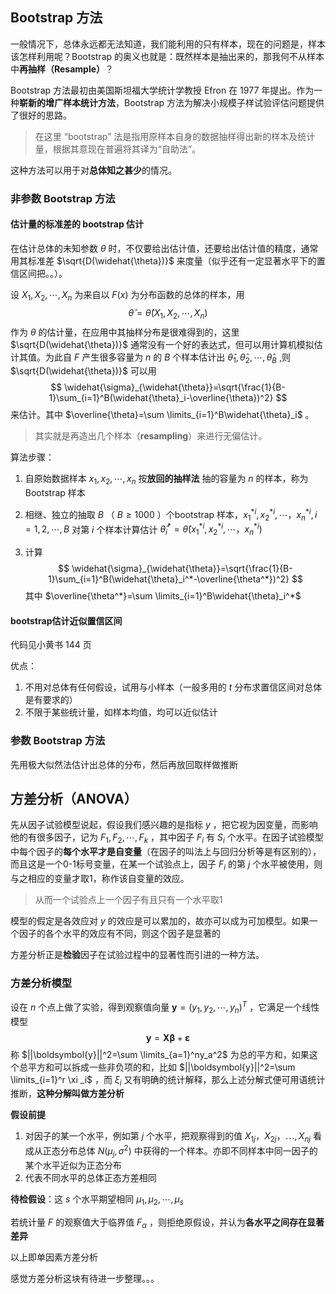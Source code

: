 ## Bootstrap 方法

一般情况下，总体永远都无法知道，我们能利用的只有样本，现在的问题是，样本该怎样利用呢？Bootstrap 的奥义也就是：既然样本是抽出来的，那我何不从样本中**再抽样（Resample）**？

Bootstrap 方法最初由美国斯坦福大学统计学教授 Efron 在 1977 年提出。作为一种**崭新的增广样本统计方法**，Bootstrap 方法为解决小规模子样试验评估问题提供了很好的思路。

> 在这里 “bootstrap” 法是指用原样本自身的数据抽样得出新的样本及统计量，根据其意现在普遍将其译为“自助法”。 

这种方法可以用于对**总体知之甚少**的情况。

### 非参数 Bootstrap 方法

#### 估计量的标准差的 bootstrap 估计

在估计总体的未知参数 $\theta$ 时，不仅要给出估计值，还要给出估计值的精度，通常用其标准差 $\sqrt{D(\widehat{\theta})}$ 来度量（似乎还有一定显著水平下的置信区间把。。）。

设 $X_1,X_2,\cdots,X_n$ 为来自以 $F(x)$ 为分布函数的总体的样本，用 
$$
\widehat{\theta}=\widehat{\theta}(X_1,X_2,\cdots,X_n)
$$
作为 $\theta$ 的估计量，在应用中其抽样分布是很难得到的，这里 $\sqrt{D(\widehat{\theta})}$ 通常没有一个好的表达式，但可以用计算机模拟估计其值。为此自 $F$ 产生很多容量为 $n$ 的 $B$ 个样本估计出 $\widehat{\theta}_1,\widehat{\theta}_2,\cdots,\widehat{\theta}_B$ ,则 $\sqrt{D(\widehat{\theta})}$ 可以用
$$
\widehat{\sigma}_{\widehat{\theta}}=\sqrt{\frac{1}{B-1}\sum_{i=1}^B(\widehat{\theta}_i-\overline{\theta})^2}
$$
来估计。其中 $\overline{\theta}=\sum \limits_{i=1}^B\widehat{\theta}_i$ 。

> 其实就是再造出几个样本（**resampling**）来进行无偏估计。

算法步骤：

1. 自原始数据样本 $x_1,x_2,\cdots,x_n$ 按**放回的抽样法** 抽的容量为 $n$ 的样本，称为 Bootstrap 样本

2. 相继、独立的抽取 $B$ （ $B\ge1000$ ）个bootstrap 样本，$x_1^{*i},x_2^{*i},\cdots，x_n^{*i},i=1,2,\cdots,B$ 对第 $i$ 个样本计算估计 $\widehat{\theta}_i^*=\widehat{\theta}(x_1^{*i},x_2^{*i},\cdots，x_n^{*i})$  

3. 计算
   $$
   \widehat{\sigma}_{\widehat{\theta}}=\sqrt{\frac{1}{B-1}\sum_{i=1}^B(\widehat{\theta}_i^*-\overline{\theta^*})^2}
   $$
   其中 $\overline{\theta^*}=\sum \limits_{i=1}^B\widehat{\theta}_i^*$



#### bootstrap估计近似置信区间

代码见小黄书 144 页

优点：

1. 不用对总体有任何假设，试用与小样本（一般多用的 $t$ 分布求置信区间对总体是有要求的）
2. 不限于某些统计量，如样本均值，均可以近似估计



### 参数 Bootstrap 方法

先用极大似然法估计出总体的分布，然后再放回取样做推断



## 方差分析（ANOVA）

先从因子试验模型说起，假设我们感兴趣的是指标 $y$ ，把它视为因变量，而影响他的有很多因子，记为 $F_1,F_2,\cdots,F_k$ ，其中因子 $F_i$ 有 $S_i$ 个水平。在因子试验模型中每个因子的**每个水平才是自变量**（在因子的叫法上与回归分析等是有区别的），而且这是一个0-1标号变量，在某一个试验点上，因子 $F_i$ 的第 $j$ 个水平被使用，则与之相应的变量才取1，称作该自变量的效应。

> 从而一个试验点上一个因子有且只有一个水平取1

模型的假定是各效应对 $y$ 的效应是可以累加的，故亦可以成为可加模型。如果一个因子的各个水平的效应有不同，则这个因子是显著的

方差分析正是**检验**因子在试验过程中的显著性而引进的一种方法。

### 方差分析模型

设在 $n$ 个点上做了实验，得到观察值向量 $\boldsymbol{y}=(y_1,y_2,\cdots,y_n)^T$ ，它满足一个线性模型
$$
\boldsymbol{y}=\boldsymbol{X}\boldsymbol{\beta}+\boldsymbol{\varepsilon}
$$
称 $||\boldsymbol{y}||^2=\sum \limits_{a=1}^ny_a^2$ 为总的平方和，如果这个总平方和可以拆成一些非负项的和，比如 $||\boldsymbol{y}||^2=\sum \limits_{i=1}^r \xi _i$ ，而 $\xi_i$ 又有明确的统计解释，那么上述分解式便可用语统计推断，**这种分解叫做方差分析**

**假设前提**

1. 对因子的某一个水平，例如第 $j$ 个水平，把观察得到的值 $X_{1j}，X_{2j}，\cdots,X_{nj}$  看成从正态分布总体 $N(\mu_j,\sigma^2)$ 中获得的一个样本。亦即不同样本中同一因子的某个水平近似为正态分布
2. 代表不同水平的总体正态方差相同



**待检假设**：这 $s$ 个水平期望相同 $\mu_1,\mu_2,\cdots,\mu_s$ 

若统计量 $F$ 的观察值大于临界值 $F_\alpha$ ，则拒绝原假设，并认为**各水平之间存在显著差异**



以上即单因素方差分析



感觉方差分析这块有待进一步整理。。。









